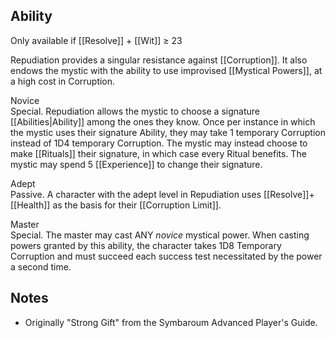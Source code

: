 ## Ability
Only available if [[Resolve]] + [[Wit]] ≥ 23

Repudiation provides a singular resistance against [[Corruption]]. It also endows the mystic with the ability to use improvised [[Mystical Powers]], at a high cost in Corruption.

Novice<br>Special. Repudiation allows the mystic to choose a signature [[Abilities|Ability]] among the ones they know. Once per instance in which the mystic uses their signature Ability, they may take 1 temporary Corruption instead of 1D4 temporary Corruption. The mystic may instead choose to make [[Rituals]] their signature, in which case every Ritual benefits. The mystic may spend 5 [[Experience]] to change their signature.

Adept<br>Passive. A character with the adept level in Repudiation uses [[Resolve]]+[[Health]] as the basis for their [[Corruption Limit]].

Master<br>Special. The master may cast ANY *novice* mystical power. When casting powers granted by this ability, the character takes 1D8 Temporary Corruption and must succeed each success test necessitated by the power a second time.
## Notes
* Originally "Strong Gift" from the Symbaroum Advanced Player's Guide.
